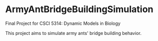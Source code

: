 # ArmyAntBridgeBuildingSimulation

Final Project for CSCI 5314: Dynamic Models in Biology

This project aims to simulate army ants' bridge building behavior.
